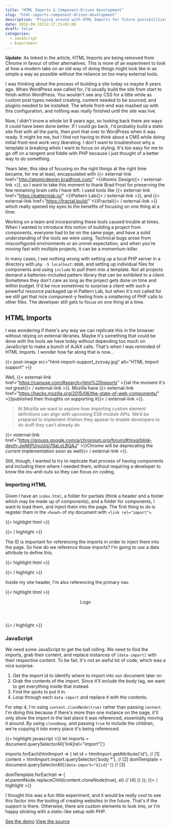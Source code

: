 ```yaml
---
title: "HTML Imports & Component-Driven Development"
slug: "html-imports-component-driven-development"
description: "Playing around with HTML Imports for future possibilities in pattern libraries."
date: 2018-09-15T22:17:21+01:00
draft: false
categories:
  - JavaScript
  - Experiment
---
```


__Update__: As linked in the article, HTML Imports are being removed from Chrome in favour of other alternatives. This is more of an experiment to look at how a modern take on an old way of doing things might look like in as simple a way as possible without the reliance on too many external tools.

I was thinking about the process of building a site today vs maybe 8 years ago. When WordPress was called for, I'd usually build the site from start to finish within WordPress. You wouldn't see any CSS for a little while as custom post types needed creating, content needed to be sourced, and plugins needed to be installed. The whole front-end was mashed up with this configuration, and nothing was really finished until the site was live.

Now, I didn't know a whole lot 8 years ago, so looking back there are ways it could have been done better. If I could go back, I'd probably build a static site first with all the parts, then port that over to WordPress when it was ready. It might be me, but I find not having to think about a CMS while doing initial front-end work very liberating. I don't want to troubleshoot why a template is breaking when I want to focus on styling. It's too easy for me to go off on a tangent and fiddle with PHP because I just thought of a better way to do something.

Years later, this idea of focusing on the right things at the right time became, for me at least, encapsulated with {{< external-link href="http://atomicdesign.bradfrost.com/" >}}Atomic Design{{< / external-link >}}, so I want to take this moment to thank Brad Frost for preserving the few remaining brain cells I have left. I used tools like {{< external-link href="https://patternlab.io/" >}}Pattern Lab{{< / external-link >}}, and {{< external-link href="https://fractal.build/" >}}Fractal{{< / external-link >}} which really opened my eyes to the benefits of focusing on one thing at a time. 

Working on a team and incorporating these tools caused trouble at times. When I wanted to introduce this notion of building a project from components, everyone had to be on the same page, and have a solid understanding of the tools we were using. Technical bugs arose from misconfigured environments or an unmet expectation, and when you're moving fast with multiple projects, it can be a momentum-killer. 

In many cases, I see nothing wrong with setting up a local PHP server in a directory with `php -S localhost:8080`, and setting up individual files for components and using `include` to pull them into a template. Not all projects demand a batteries-included pattern library that can be exhibited to a client. Sometimes they don't care as long as the project gets done on time and within budget. It'd be nice sometimes to surprise a client with such a powerful resource packaged up in Pattern Lab, but when it's not called for we still get that nice component-y feeling from a smattering of PHP calls to other files. The developer still gets to focus on one thing at a time.

## HTML Imports

I was wondering if there's any way we can replicate this in the browser without relying on external libraries. Maybe it's something that could be done with the tools we have today without depending too much on JavaScript to make a bunch of AJAX calls. That's when I was reminded of HTML Imports. I wonder how far along that is now...

{{< post-image src="html-import-support_zvzvay.jpg" alt="HTML Import support" >}}

Well, {{< external-link href="https://caniuse.com/#search=html%20imports" >}}at the moment it's not great{{< / external-link >}}. Mozilla have {{< external-link href="https://hacks.mozilla.org/2015/06/the-state-of-web-components/" >}}published their thoughts on supporting it{{< / external-link >}}.

> At Mozilla we want to explore how importing custom element definitions can align with upcoming ES6 module APIs. We’d be prepared to implement if/when they appear to enable developers to do stuff they can’t already do.

{{< external-link href="https://groups.google.com/a/chromium.org/forum/#!msg/blink-dev/h-JwMiPUnuU/sl79aLoLBQAJ" >}}Chrome will be deprecating the current implementation soon as well{{< / external-link >}}.

Still, though, I wanted to try to replicate that process of having components and including them where I needed them, without requiring a developer to know the ins-and-outs so they can focus on coding.

### Importing HTML

Given I have an `index.html`, a folder for partials (think a header and a footer which may be made up of components), and a folder for components, I want to load them, and inject them into the page. The first thing to do is register them in the `<head>` of my document with `<link rel="import">`.

{{< highlight html >}}
<link rel="import" id="site-header" href="partials/site-header.html">
<link rel="import" id="primary-nav" href="components/navigation/primary-nav.html">
{{< / highlight >}}

The ID is important for referencing the imports in order to inject them into the page. So how do we reference those imports? I'm going to use a data attribute to define this.

{{< highlight html >}}
<div data-import="site-header"></div>
{{< / highlight >}}

Inside my site header, I'm also referencing the primary nav.

{{< highlight html >}}
<header>
  <div>
    <span>Logo</span>
    <div data-import="primary-nav"></div>
  </div>
</header>
{{< / highlight >}}

### JavaScript

We need some JavaScript to get the ball rolling. We need to find the imports, grab their content, and replace instances of `[data-import]` with their respective content. To be fair, it's not an awful lot of code, which was a nice surprise.

1. Get the import id to identify where to import into our document later on
2. Grab the contents of the import. Since it'll include the body tag, we want to get everything inside that instead.
3. Find the spots to put it in.
4. Loop through each `data-import` and replace it with the contents.

For step 4, I'm using `content.clondNode(true)` rather than passing `content`. I'm doing this because if there's more than one instance on the page, it'll only show the import in the last place it was referenced, essentially moving it around. By using `cloneDeep`, and passing `true` to include the children, we're copying it into every place it's being referenced.

{{< highlight javascript >}}
let imports = document.querySelectorAll('link[rel="import"]')
      
imports.forEach(htmlImport => {
  let id = htmlImport.getAttribute('id'), // [1]
      content = htmlImport.import.querySelector('body *'), // [2]
      domTemplate = document.querySelectorAll(`[data-import="${id}"]`) // [3]
      
  domTemplate.forEach(el => {
    el.parentNode.replaceChild(content.cloneNode(true), el) // [4]
  })
});
{{< / highlight >}}

I thought this was a fun little experiment, and it would be really cool to see this factor into the tooling of creating websites in the future. That's if the support is there. Otherwise, there are custom elements to look into, or I'm happy sticking with a static-like setup with PHP.

<a href="https://htmlimports.tj.ie" class="c-btn c-btn-primary--inverted" target="_blank" rel="noopener noreferrer">See the demo</a>
<a href="https://github.com/tjFogarty/html-imports/" class="c-btn c-btn-primary" target="_blank" rel="noopener noreferrer">View the source</a>
